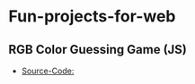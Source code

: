 # Fun-projects-for-web

## RGB Color Guessing Game (JS)
- [Source-Code: ](https://github.com/MihirMore/Fun-projects-for-web/tree/main/Color_guesser_game)
